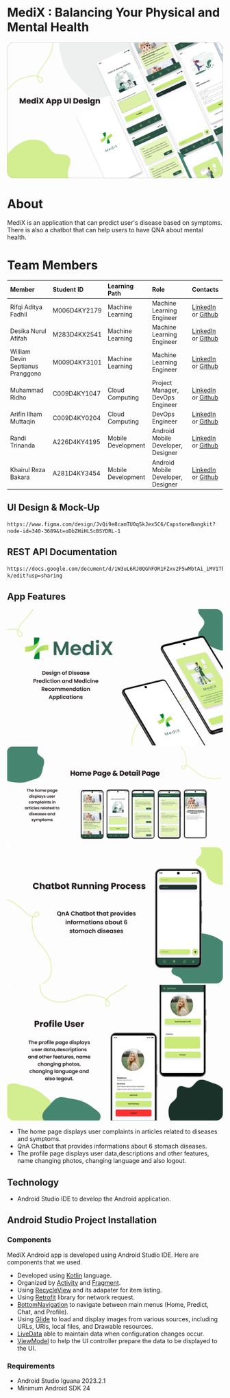 # MediX : Balancing Your Physical and Mental Health
![Feature 1](https://github.com/medixapp/bangkit-capstone-project/blob/main/assets/medix1.png)

# About
MediX is an application that can predict user's disease based on symptoms. There is also a chatbot that can help users to have QNA about mental health.

# Team Members

| Member                            | Student ID     | Learning Path       | Role                                    | Contacts                      |
| :-------------------------------- | :------------- | :------------------ | :-------------------------------------- | :---------------------------- |
| Rifqi Aditya Fadhil               | M006D4KY2179   | Machine Learning    | Machine Learning Engineer               | [LinkedIn](https://www.linkedin.com/in/rifqiadityaf/) or [Github](https://github.com/rifqiadityaf)  |
| Desika Nurul Afifah               | M283D4KX2541   | Machine Learning    | Machine Learning Engineer               | [LinkedIn](https://www.linkedin.com/in/desika-nurul-afifah) or [Github](https://github.com/desikanra)  |
| William Devin Septianus Pranggono | M009D4KY3101   | Machine Learning    | Machine Learning Engineer               | [LinkedIn](https://www.linkedin.com/in/william-devin-septianus-pranggono-292206231/) or [Github](https://github.com/WilliamDevin23)  |
| Muhammad Ridho                    | C009D4KY1047   | Cloud Computing     | Project Manager, DevOps Engineer        | [LinkedIn]() or [Github](https://github.com/ridho237)  |
| Arifin Ilham Muttaqin             | C009D4KY0204   | Cloud Computing     | DevOps Engineer                         | [LinkedIn](https://www.linkedin.com/in/arifin-ilham-muttaqin-127981229/) or [Github](https://github.com/AL1isHere)  |
| Randi Trinanda                    | A226D4KY4195   | Mobile Development  | Android Mobile Developer, Designer      | [LinkedIn](https://www.linkedin.com/in/randi-trinanda-a6824a2b3/) or [Github](https://github.com/randi55)  |
| Khairul Reza Bakara               | A281D4KY3454   | Mobile Development  | Android Mobile Developer, Designer      | [LinkedIn]() or [Github]()  |

## UI Design & Mock-Up
```
https://www.figma.com/design/JvQi9e8camTU0qSkJex5C6/CapstoneBangkit?node-id=340-3689&t=oDbZHiHLScBSYDRL-1
```

## REST API Documentation
```
https://docs.google.com/document/d/1W3uL6RJ0QGhFOR1FZxv2F5wMbtAi_iMV1TbxRax3M-k/edit?usp=sharing
```

## App Features
![Feature 1](https://github.com/medixapp/bangkit-capstone-project/blob/main/assets/medix0.png)
![Feature 2](https://github.com/medixapp/bangkit-capstone-project/blob/main/assets/medix2.png)
![Feature 3](https://github.com/medixapp/bangkit-capstone-project/blob/main/assets/medix3rev.png)
![Feature 4](https://github.com/medixapp/bangkit-capstone-project/blob/main/assets/medix4.png)
* The home page displays user complaints in articles related to diseases and symptoms.
* QnA Chatbot that provides informations about 6 stomach diseases.
* The profile page displays user data,descriptions and other features, name changing photos, changing language and also logout.

## Technology
* Android Studio IDE to develop the Android application.

## Android Studio Project Installation
### Components
MediX Android app is developed using Android Studio IDE. Here are components that we used.
* Developed using [Kotlin](https://kotlinlang.org/) language.
* Organized by [Activity](https://developer.android.com/reference/android/app/Activity) and [Fragment](https://developer.android.com/guide/fragments).
* Using [RecycleView](https://developer.android.com/guide/topics/ui/layout/recyclerview) and its adapater for item listing.
* Using [Retrofit](https://square.github.io/retrofit/) library for network request.
* [BottomNavigation](https://developer.android.com/reference/com/google/android/material/bottomnavigation/BottomNavigationView) to navigate between main menus (Home, Predict, Chat, and Profile).
* Using [Glide](https://bumptech.github.io/glide/) to load and display images from various sources, including URLs, URIs, local files, and Drawable resources.
* [LiveData](https://developer.android.com/reference/android/arch/lifecycle/LiveData) able to maintain data when configuration changes occur.
* [ViewModel](https://developer.android.com/reference/android/arch/lifecycle/ViewModel) to help the UI controller prepare the data to be displayed to the UI.

### Requirements
* Android Studio Iguana 2023.2.1 
* Minimum Android SDK 24

